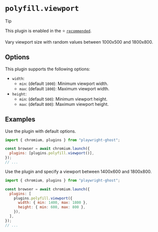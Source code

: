# `polyfill.viewport`

> [!TIP]
>
> This plugin is enabled in the ⭐ [`recommended`](../recommended.md).

Vary viewport size with random values between 1000x500 and 1800x800.

## Options

This plugin supports the following options:

- `width`:
  - `min`: (default `1000`): Minimum viewport width.
  - `max`: (default `1800`): Maximum viewport width.
- `height`:
  - `min`: (default `500`): Minimum viewport height.
  - `max`: (default `800`): Maximum viewport height.

## Examples

Use the plugin with default options.

```javascript
import { chromium, plugins } from "playwright-ghost";

const browser = await chromium.launch({
  plugins: [plugins.polyfill.viewport()],
});
// ...
```

Use the plugin and specify a viewport between 1400x600 and 1800x800.

```javascript
import { chromium, plugins } from "playwright-ghost";

const browser = await chromium.launch({
  plugins: [
    plugins.polyfill.viewport({
      width: { min: 1400, max: 1800 },
      height: { min: 600, max: 800 },
    }),
  ],
});
// ...
```
